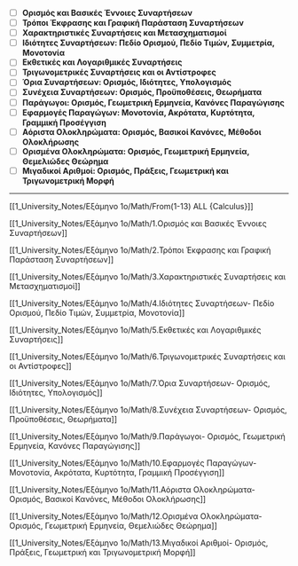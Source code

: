 - [ ] **Ορισμός και Βασικές Έννοιες Συναρτήσεων**
- [ ] **Τρόποι Έκφρασης και Γραφική Παράσταση Συναρτήσεων**
- [ ] **Χαρακτηριστικές Συναρτήσεις και Μετασχηματισμοί**
- [ ] **Ιδιότητες Συναρτήσεων: Πεδίο Ορισμού, Πεδίο Τιμών, Συμμετρία, Μονοτονία**
- [ ] **Εκθετικές και Λογαριθμικές Συναρτήσεις**
- [ ] **Τριγωνομετρικές Συναρτήσεις και οι Αντίστροφες**
- [ ] **Όρια Συναρτήσεων: Ορισμός, Ιδιότητες, Υπολογισμός**
- [ ] **Συνέχεια Συναρτήσεων: Ορισμός, Προϋποθέσεις, Θεωρήματα**
- [ ] **Παράγωγοι: Ορισμός, Γεωμετρική Ερμηνεία, Κανόνες Παραγώγισης**
- [ ] **Εφαρμογές Παραγώγων: Μονοτονία, Ακρότατα, Κυρτότητα, Γραμμική Προσέγγιση**
- [ ] **Αόριστα Ολοκληρώματα: Ορισμός, Βασικοί Κανόνες, Μέθοδοι Ολοκλήρωσης**
- [ ] **Ορισμένα Ολοκληρώματα: Ορισμός, Γεωμετρική Ερμηνεία, Θεμελιώδες Θεώρημα**
- [ ] **Μιγαδικοί Αριθμοί: Ορισμός, Πράξεις, Γεωμετρική και Τριγωνομετρική Μορφή**

---

  

  

  

[[1_University_Notes/Εξάμηνο 1ο/Math/From(1-13) ALL {Calculus}]]

[[1_University_Notes/Εξάμηνο 1ο/Math/1.Ορισμός και Βασικές Έννοιες Συναρτήσεων]]

[[1_University_Notes/Εξάμηνο 1ο/Math/2.Τρόποι Έκφρασης και Γραφική Παράσταση Συναρτήσεων]]

[[1_University_Notes/Εξάμηνο 1ο/Math/3.Χαρακτηριστικές Συναρτήσεις και Μετασχηματισμοί]]

[[1_University_Notes/Εξάμηνο 1ο/Math/4.Ιδιότητες Συναρτήσεων- Πεδίο Ορισμού, Πεδίο Τιμών, Συμμετρία, Μονοτονία]]

[[1_University_Notes/Εξάμηνο 1ο/Math/5.Εκθετικές και Λογαριθμικές Συναρτήσεις]]

[[1_University_Notes/Εξάμηνο 1ο/Math/6.Τριγωνομετρικές Συναρτήσεις και οι Αντίστροφες]]

[[1_University_Notes/Εξάμηνο 1ο/Math/7.Όρια Συναρτήσεων- Ορισμός, Ιδιότητες, Υπολογισμός]]

[[1_University_Notes/Εξάμηνο 1ο/Math/8.Συνέχεια Συναρτήσεων- Ορισμός, Προϋποθέσεις, Θεωρήματα]]

[[1_University_Notes/Εξάμηνο 1ο/Math/9.Παράγωγοι- Ορισμός, Γεωμετρική Ερμηνεία, Κανόνες Παραγώγισης]]

[[1_University_Notes/Εξάμηνο 1ο/Math/10.Εφαρμογές Παραγώγων- Μονοτονία, Ακρότατα, Κυρτότητα, Γραμμική Προσέγγιση]]

[[1_University_Notes/Εξάμηνο 1ο/Math/11.Αόριστα Ολοκληρώματα- Ορισμός, Βασικοί Κανόνες, Μέθοδοι Ολοκλήρωσης]]

[[1_University_Notes/Εξάμηνο 1ο/Math/12.Ορισμένα Ολοκληρώματα- Ορισμός, Γεωμετρική Ερμηνεία, Θεμελιώδες Θεώρημα]]

[[1_University_Notes/Εξάμηνο 1ο/Math/13.Μιγαδικοί Αριθμοί- Ορισμός, Πράξεις, Γεωμετρική και Τριγωνομετρική Μορφή]]